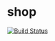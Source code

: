 # shop

[![Build Status](https://travis-ci.org/TorosyanV/shop.svg?branch=master)](https://travis-ci.org/TorosyanV/shop)
